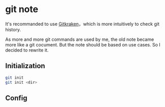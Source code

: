 # git note

It's recommanded to use [Gitkraken](https://www.gitkraken.com/)，which is more intuitively to check git history.

As more and more git commands are used by me, the old note became more like a git cocument. But the note should be based on use cases. So I decided to rewrite it.

## Initialization

```bash
git init
git init <dir>
```

## Config

```

```